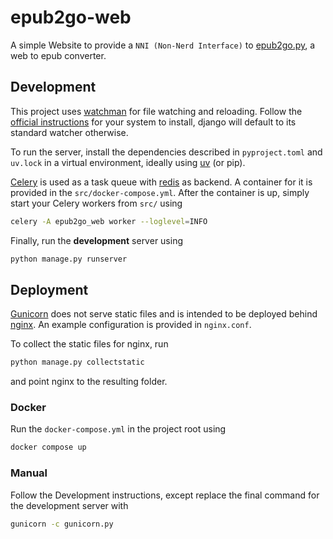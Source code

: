 # epub2go-web
A simple Website to provide a `NNI (Non-Nerd Interface)` to [epub2go.py](https://github.com/eneller/epub2go.py), a web to epub converter.

## Development
This project uses [watchman](https://facebook.github.io/watchman/) for file watching and reloading.
Follow the [official instructions](https://facebook.github.io/watchman/docs/install.html) for your system to install, django will default to its standard watcher otherwise.

To run the server, install the dependencies described in `pyproject.toml` and `uv.lock`
in a virtual environment, ideally using [uv](https://docs.astral.sh/uv/) (or pip).

[Celery](https://docs.celeryq.dev/en/stable/) is used as a task queue with [redis](https://hub.docker.com/_/redis) as backend.
A container for it is provided in the `src/docker-compose.yml`.
After the container is up, simply start your Celery workers from `src/` using
```bash
celery -A epub2go_web worker --loglevel=INFO
```

Finally, run the **development** server using
```bash
python manage.py runserver
```

## Deployment
[Gunicorn](https://gunicorn.org/) does not serve static files and is intended to be deployed behind [nginx](https://nginx.org/).
An example configuration is provided in `nginx.conf`.

To collect the static files for nginx, run
```bash
python manage.py collectstatic
```
and point nginx to the resulting folder.

### Docker
Run the `docker-compose.yml` in the project root using
```bash
docker compose up
```
### Manual
Follow the Development instructions, except replace the final command for the development server with
```bash
gunicorn -c gunicorn.py
```
